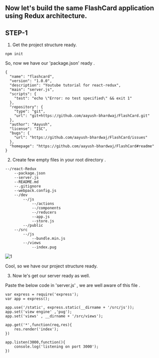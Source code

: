 ## Now let's build the same FlashCard application using Redux architecture.

## STEP-1

1. Get the project structure ready.

```
npm init
```

So, now we have our 'package.json' ready .

```
{
  "name": "flashcard",
  "version": "1.0.0",
  "description": "Youtube tutorial for react-redux",
  "main": "server.js",
  "scripts": {
    "test": "echo \"Error: no test specified\" && exit 1"
  },
  "repository": {
    "type": "git",
    "url": "git+https://github.com/aayush-bhardwaj/FlashCard.git"
  },
  "author": "Aayush",
  "license": "ISC",
  "bugs": {
    "url": "https://github.com/aayush-bhardwaj/FlashCard/issues"
  },
  "homepage": "https://github.com/aayush-bhardwaj/FlashCard#readme"
}
```

2. Create few empty files in your root directory .

```
--/react-Redux
    --package.json
    --server.js
    --README.md
    --.gitignore
    --webpack.config.js
    --/dev
        --/js
            --/actions
            --/components
            --/reducers
            --app.js
            --store.js
        --/public
    --/src
        --/js
            --bundle.min.js
        --/views
            --index.pug
```
![1](https://cloud.githubusercontent.com/assets/10152651/22181774/dcb863e4-e0b8-11e6-8448-1c21c11bc8d5.png)

Cool, so we have our project structure ready.

3. Now le's get our server ready as well.

Paste the below code in 'server.js' , we are well aware of this file .

```
var express = require('express');
var app = express();

app.use('/static', express.static(__dirname + '/src/js'));
app.set('view engine' ,'pug');
app.set('views' , __dirname + '/src/views');

app.get('*',function(req,res){
    res.render('index');
})

app.listen(3000,function(){
    console.log('listening on port 3000');
})
```


